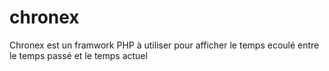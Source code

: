 # chronex
Chronex est un framwork PHP à utiliser pour afficher le temps ecoulé entre le temps passé et le temps actuel
